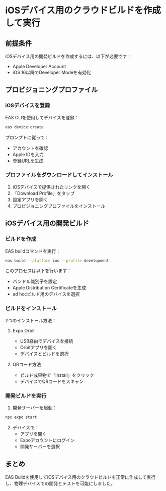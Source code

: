 # iOSデバイス用のクラウドビルドを作成して実行

## 前提条件

iOSデバイス用の開発ビルドを作成するには、以下が必要です：
- Apple Developer Account
- iOS 16以降でDeveloper Modeを有効化

## プロビジョニングプロファイル

### iOSデバイスを登録

EAS CLIを使用してデバイスを登録：

```bash
eas device:create
```

プロンプトに従って：
- アカウントを確認
- Apple IDを入力
- 登録URLを生成

### プロファイルをダウンロードしてインストール

1. iOSデバイスで提供されたリンクを開く
2. 「Download Profile」をタップ
3. 設定アプリを開く
4. プロビジョニングプロファイルをインストール

## iOSデバイス用の開発ビルド

### ビルドを作成

EAS buildコマンドを実行：

```bash
eas build --platform ios --profile development
```

このプロセスは以下を行います：
- バンドル識別子を設定
- Apple Distribution Certificateを生成
- ad hocビルド用のデバイスを選択

### ビルドをインストール

2つのインストール方法：
1. Expo Orbit
   - USB経由でデバイスを接続
   - Orbitアプリを開く
   - デバイスとビルドを選択

2. QRコード方法
   - ビルド成果物で「Install」をクリック
   - デバイスでQRコードをスキャン

### 開発ビルドを実行

1. 開発サーバーを起動：
```bash
npx expo start
```

2. デバイスで：
   - アプリを開く
   - Expoアカウントにログイン
   - 開発サーバーを選択

## まとめ

EAS Buildを使用してiOSデバイス用のクラウドビルドを正常に作成して実行し、物理デバイスでの開発とテストを可能にしました。
